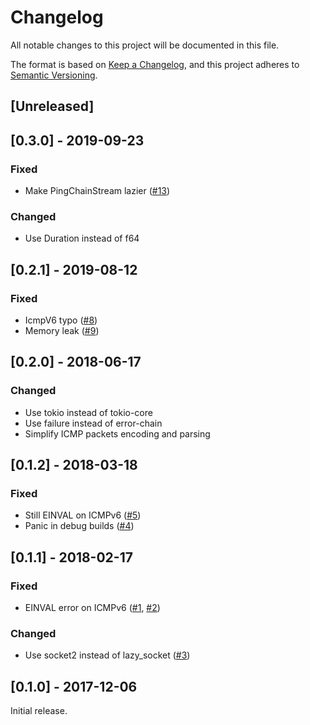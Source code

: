 # Changelog
All notable changes to this project will be documented in this file.

The format is based on [Keep a Changelog](https://keepachangelog.com/en/1.0.0/),
and this project adheres to [Semantic Versioning](https://semver.org/spec/v2.0.0.html).

## [Unreleased]

## [0.3.0] - 2019-09-23
### Fixed
- Make PingChainStream lazier ([#13](https://github.com/knsd/tokio-ping/pull/13))

### Changed
- Use Duration instead of f64

## [0.2.1] - 2019-08-12
### Fixed
- IcmpV6 typo ([#8](https://github.com/knsd/tokio-ping/pull/8))
- Memory leak ([#9](https://github.com/knsd/tokio-ping/pull/9))

## [0.2.0] - 2018-06-17
### Changed
- Use tokio instead of tokio-core
- Use failure instead of error-chain
- Simplify ICMP packets encoding and parsing

## [0.1.2] - 2018-03-18
### Fixed
- Still EINVAL on ICMPv6 ([#5](https://github.com/knsd/tokio-ping/pull/5))
- Panic in debug builds ([#4](https://github.com/knsd/tokio-ping/issues/4))

## [0.1.1] - 2018-02-17
### Fixed
- EINVAL error on ICMPv6 ([#1](https://github.com/knsd/tokio-ping/issues/1), [#2](https://github.com/knsd/tokio-ping/pull/2))

### Changed
- Use socket2 instead of lazy\_socket ([#3](https://github.com/knsd/tokio-ping/pull/3))

## [0.1.0] - 2017-12-06
Initial release.
